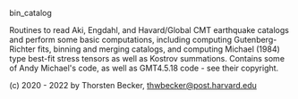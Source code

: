bin_catalog

Routines to read Aki, Engdahl, and Havard/Global CMT earthquake
catalogs and perform some basic computations, including computing
Gutenberg-Richter fits, binning and merging catalogs, and computing
Michael (1984) type best-fit stress tensors as well as Kostrov
summations. Contains some of Andy Michael's code, as well as GMT4.5.18
code - see their copyright. 

(c) 2020 - 2022 by Thorsten Becker, thwbecker@post.harvard.edu


